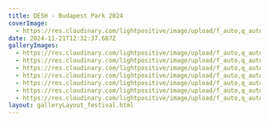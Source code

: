 ```yaml
---
title: DESH - Budapest Park 2024
coverImage:
  - https://res.cloudinary.com/lightpositive/image/upload/f_auto,q_auto/v1732192338/uploads/DESH%20-%20Budapest%20Park%202024/IMG_7289.jpg
date: 2024-11-21T12:32:37.687Z
galleryImages:
  - https://res.cloudinary.com/lightpositive/image/upload/f_auto,q_auto/v1732192338/uploads/DESH%20-%20Budapest%20Park%202024/IMG_7290.jpg
  - https://res.cloudinary.com/lightpositive/image/upload/f_auto,q_auto/v1732192338/uploads/DESH%20-%20Budapest%20Park%202024/IMG_7289.jpg
  - https://res.cloudinary.com/lightpositive/image/upload/f_auto,q_auto/v1732192337/uploads/DESH%20-%20Budapest%20Park%202024/IMG_7287.jpg
  - https://res.cloudinary.com/lightpositive/image/upload/f_auto,q_auto/v1732192336/uploads/DESH%20-%20Budapest%20Park%202024/IMG_7285.jpg
  - https://res.cloudinary.com/lightpositive/image/upload/f_auto,q_auto/v1732192337/uploads/DESH%20-%20Budapest%20Park%202024/IMG_7288.jpg
  - https://res.cloudinary.com/lightpositive/image/upload/f_auto,q_auto/v1732192338/uploads/DESH%20-%20Budapest%20Park%202024/IMG_7291.jpg
  - https://res.cloudinary.com/lightpositive/image/upload/f_auto,q_auto/v1732192336/uploads/DESH%20-%20Budapest%20Park%202024/IMG_7286.jpg
layout: galleryLayout_festival.html
---
```

